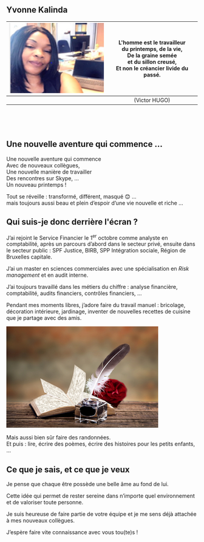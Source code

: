 <link rel="stylesheet" href="S2.css">
<link rel="stylesheet" href="foghorn2.css">
<style>
img[src*="#look"] {
   width:500px;
   height:333px;
   border-radius: 20%;
   border: #5f9ea0 3px solid;
   margin-left: 50px;
}
img[src*="#portrait"] {
   margin-right: 15px;
   margin-top: 15px;
   margin-bottom: 15px;
   border-radius: 10%;
}
</style>

## Yvonne Kalinda 

| ![](Yvonne_Kalinda.png#portrait) | L'homme est le travailleur<br>du printemps, de la vie,<br>De la graine semée<br>et du sillon creusé,<br>Et non le créancier livide du passé. |
| ---: | :---: |
| &nbsp; | (Victor HUGO) |

&nbsp;

&nbsp;

## Une nouvelle aventure qui commence ...

Une nouvelle aventure qui commence  
Avec de nouveaux collègues,  
Une nouvelle manière de travailler  
Des rencontres sur Skype, ...  
Un nouveau printemps !

Tout se réveille : transformé, différent, masqué 😊 ...   
mais toujours aussi beau et plein d’espoir d’une vie nouvelle et riche ...

## Qui suis-je donc derrière l'écran ?

J’ai rejoint le Service Financier le 1<sup>er</sup> octobre comme analyste en comptabilité, après un parcours d’abord dans le secteur privé, ensuite dans le secteur public : SPF Justice, BIRB, SPP Intégration sociale, Région de Bruxelles capitale.

J’ai un master en sciences commerciales avec une spécialisation en *Risk management* et en audit interne. 

J’ai toujours travaillé dans les métiers du chiffre : analyse financière, comptabilité, audits financiers, contrôles financiers, ...

Pendant mes moments libres, j’adore faire du travail manuel : bricolage, décoration intérieure, jardinage, inventer de nouvelles recettes de cuisine que je partage avec des amis.  

![](poemes.png#look)

Mais aussi bien sûr faire des randonnées.  
Et puis : lire, écrire des poèmes, écrire des histoires pour les petits enfants, ...

## Ce que je sais, et ce que je veux

Je pense que chaque être possède une belle âme au fond de lui.  

Cette idée qui permet de rester sereine dans n’importe quel environnement et de valoriser toute personne.

Je suis heureuse de faire partie de votre équipe et je me sens déjà attachée à mes nouveaux collègues.  

J’espère faire vite connaissance avec vous tou(te)s !


